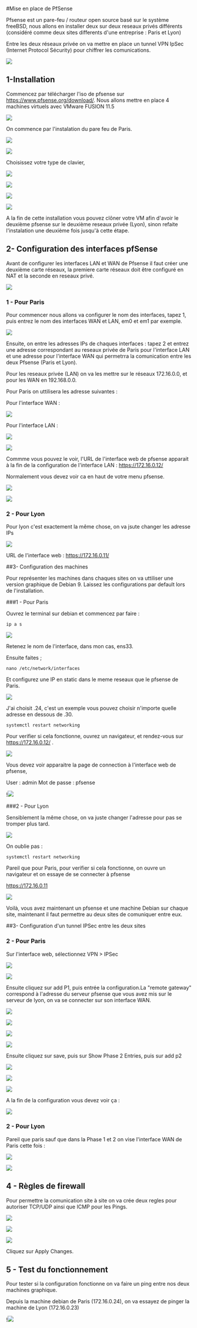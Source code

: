 



#Mise en place de PfSense

Pfsense est un pare-feu / routeur open source basé sur le système freeBSD, nous allons en installer deux sur deux reseaux privés différents (considéré comme deux sites differents d'une entreprise : Paris et Lyon)

Entre les deux réseaux privée on va mettre en place un tunnel VPN IpSec (Internet Protocol Sécurity) pour chiffrer les comunications.



![](./screenpfsense/schema.png)

## 1-Installation 

Commencez par télécharger l'iso de pfsense sur https://www.pfsense.org/download/. Nous allons mettre en place 4 machines virtuels avec VMware FUSION 11.5

![](./screenpfsense/image1.png)

On commence par l'instalation du pare feu de Paris.

![](./screenpfsense/image2.png)

![](./screenpfsense/image3.png)

Choisissez votre type de clavier, 

![](./screenpfsense/image4.png)

![](./screenpfsense/image5.png)

![](./screenpfsense/image6.png)



![](./screenpfsense/image7.png)

A la fin de cette installation vous pouvez clôner votre VM afin d'avoir le deuxième pfsense sur le deuxième reseaux privée (Lyon), sinon refaite l'instalation une deuxième fois jusqu'à cette étape.



## 2- Configuration des interfaces pfSense 

Avant de configurer les interfaces LAN et WAN de Pfsense il faut créer une deuxième carte réseaux, la premiere carte réseaux doit être configuré en NAT et la seconde en reseaux privé.

![](./screenpfsense/image12à.png)



### 1 - Pour Paris

Pour commencer nous allons va configurer le nom des interfaces, tapez 1, puis entrez le nom des interfaces WAN et LAN, em0 et em1 par exemple.

![](./screenpfsense/image14.png)

Ensuite, on entre les adresses IPs de chaques interfaces :  tapez 2 et entrez une adresse correspondant au reseaux privée de Paris pour l'interface LAN et une adresse pour l'interface WAN qui permetrra la comunication entre les deux Pfsense (Paris et Lyon).

Pour les reseaux privée (LAN) on va les mettre sur le réseaux 172.16.0.0, et pour les WAN en 192.168.0.0. 

Pour Paris on uttilisera les adresse suivantes : 

Pour l'interface WAN : 

![](./screenpfsense/image16.png)

Pour l'interface LAN : 

![](./screenpfsense/image17.png)

![](./screenpfsense/image18.png)

Commme vous pouvez le voir, l'URL de l'interface web de pfsense apparait à la fin de la configuration de l'interface LAN : https://172.16.0.12/ 

Normalement vous devez voir ca en haut de votre menu pfsense.

![](./screenpfsense/image15.png)



![](./screenpfsense/image18.png)



### 2 - Pour Lyon

Pour lyon c'est exactement la même chose, on va jsute changer les adresse IPs

![](./screenpfsense/image19.png)

URL de l'interface web :  https://172.16.0.11/ 

##3- Configuration des machines

Pour représenter les machines dans chaques sites on va uttiliser une version graphique de Debian 9. Laissez les configurations par default lors de l'installation.



###1 - Pour Paris

Ouvrez le terminal sur debian et commencez par faire : 

```shell
ip a s
```

![](./screenpfsense/image20.png)

Retenez le nom de l'interface, dans mon cas, ens33.

Ensuite faites ;

```shell
nano /etc/network/interfaces
```

Et configurez une IP en static dans le meme reseaux que le pfsense de Paris.

![](./screenpfsense/image21.png)

J'ai choisit .24, c'est un exemple vous pouvez choisir n'importe quelle adresse en dessous de .30. 

```shell
systemctl restart networking
```

Pour verifier si cela fonctionne, ouvrez un navigateur, et rendez-vous sur  https://172.16.0.12/ .

![](./screenpfsense/image23.png)

Vous devez voir apparaitre la page de connection à l'interface web de pfsense,

User : admin																																										       Mot de passe : pfsense

!![](./screenpfsense/image5.png)

###2 - Pour Lyon

Sensiblement la même chose, on va juste changer l'adresse pour pas se tromper plus tard.

![](./screenpfsense/image40.png)

On oublie pas : 

```shell
systemctl restart networking
```

Pareil que pour Paris, pour verifier si cela fonctionne, on ouvre un navigateur et on essaye de se connecter à pfsense 

https://172.16.0.11

![](./screenpfsense/image24.png)

Voilà, vous avez  maintenant un pfsense et une machine Debian sur chaque site, maintenant il faut permettre au deux sites de comuniquer entre eux.



##3- Configuration d'un tunnel IPSec entre les deux sites

### 2 - Pour Paris 

Sur l'interface web, sélectionnez VPN > IPSec

![](./screenpfsense/image26.png)

![](./screenpfsense/image27.png)

Ensuite cliquez sur add P1, puis entrée la configuration.La "remote gateway" correspond à l'adresse du serveur pfsense que vous avez mis sur le serveur de lyon, on va se connecter sur son interface WAN.

![](./screenpfsense/image28.png)

![](./screenpfsense/image29.png)

![](./screenpfsense/image30.png)

![](./screenpfsense/image31.png)

Ensuite cliquez sur save, puis sur Show Phase 2 Entries, puis sur add p2

![](./screenpfsense/image33.png)

![](./screenpfsense/image34.png)

![](./screenpfsense/image35.png)

A la fin de la configuration vous devez voir ça : 

![](./screenpfsense/image36.png)



### 2 - Pour Lyon

Pareil que paris sauf que dans la Phase 1 et 2 on vise l'interface WAN de Paris cette fois :  

![](./screenpfsense/image32.png)

![](./screenpfsense/image37.png)



## 4 - Règles de firewall

Pour permettre la comunication site à site on va crée deux regles pour autoriser TCP/UDP ainsi que ICMP pour les Pings.

![](./screenpfsense/image38.png)

![](./screenpfsense/image42.png)

![](./screenpfsense/image39.png)



Cliquez sur Apply Changes.



## 5 - Test du fonctionnement 

Pour tester si la configuration fonctionne on va faire un ping entre nos deux machines graphique.

Depuis la machine debian de Paris (172.16.0.24), on va essayez de pinger la machine de Lyon (172.16.0.23)

!![](./screenpfsense/image41.png)

